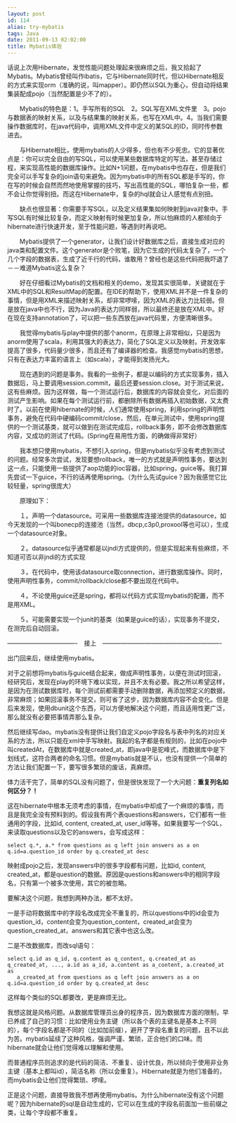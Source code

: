 ```yaml
---
layout: post
id: 114
alias: try-mybatis
tags: Java
date: 2011-09-13 02:02:00
title: Mybatis体验
---
```


话说上次用Hibernate，发觉性能问题处理起来很麻烦之后，我又拾起了Mybatis。Mybatis曾经叫作ibatis，它与Hibernate同时代，但以Hibernate相反的方式来实现orm（准确的说，叫mapper）。即仍然以SQL为重心，但自动将结果集装配成pojo（当然配置是少不了的）。

　　Mybatis的特色是：1。手写所有的SQL　2。SQL写在XML文件里　3。pojo与数据表的映射关系，以及与结果集的映射关系，也写在XML中。4。当我们需要操作数据库时，在java代码中，调用XML文件中定义的某SQL的ID，同时传参数进去。

 <span id="more-114"></span>
<p>　　与Hibernate相比，使用mybatis的人少得多，但也有不少死忠。它的显著优点是：你可以完全自由的写SQL，可以使用某些数据库特定的写法，甚至存储过程，来实现高性能的数据库操作。比如N+1问题，在mybatis中也存在，但是我们完全可以手写复杂的join语句来避免。因为mybatis中的所有SQL都是手写的，你在写的时候会自然而然地使用掌握的技巧，写出高性能的SQL，哪怕复杂一些，都不会让你觉得别扭。而这在Hibernate中，复杂的hql就会让人感觉有点别扭。

　　缺点也很显著：你需要手写SQL，以及定义结果集如何映射到java对象中。手写SQL有时候比较复杂，而定义映射有时候更加复杂，所以怕麻烦的人都倾向于hibernate进行快速开发，至于性能问题，等遇到时再说吧。

　　Mybatis提供了一个generator，让我们设计好数据库之后，直接生成对应的java类和配置文件。这个generator是个败笔，因为它生成的代码太复杂了，一个几个字段的数据表，生成了近千行的代码，谁敢用？曾经也是这些代码把我吓退了－－难道Mybatis这么复杂？

　　好在仔细看过Mybatis的文档和相关的demo，发现其实很简单，关键就在于XML中的SQL和ResultMap的配置。在IDE的帮助下，使用XML并不是一件复杂的事情，但是用XML来描述映射关系，却非常啰嗦，因为XML的表达力比较弱。但是放在java中也不行，因为Java的表达力同样弱，所以最终还是放在XML中。好在现在支持annotation了，可以把一些东西放在java代码里，方便清晰很多。

　　我觉得mybatis与play中提供的那个anorm，在原理上非常相似，只是因为anorm使用了scala，利用其强大的表达力，简化了SQL定义以及映射。开发效率提高了很多，代码量少很多，而且还有了编译器的检查。我感觉mybatis的思想，只有在表达力丰富的语言上（如scala），才能得到发扬光大。

　　现在遇到的问题是事务。我看的一些例子，都是以编码的方式实现事务，插入数据后，马上要调用session.commit，最后还要session.close。对于测试来说，这有些麻烦。因为这样做，每一个测试运行后，数据库的内容就会变化，对后面的测试产生影响。如果在每个测试运行前，都删除所有数据再插入初始数据，又太费时了。以前在使用hibernate的时候，人们通常使用spring，利用spring的声明性事务，避免在代码中硬编码commit/close，然后，在单元测试中，使用spring提供的一个测试基类，就可以做到在测试完成后，rollback事务，即不会修改数据库内容，又成功的测试了代码。(Spring在易用性方面，的确做得非常好）

　　我本想只使用mybatis，不想引入spring，但是mybatis似乎没有考虑到测试的问题。经常多次尝试，发现要想rollback，唯一的方式就是声明性事务，要达到这一点，只能使用一些提供了aop功能的ioc容器，比如spring，guice等。我打算先尝试一下guice，不行的话再使用spring。（为什么先试guice？因为我感觉它比较轻量，spring很庞大）

　　原理如下：

　　１。声明一个datasource。可采用一些数据库连接池提供的datasource，如今天发现的一个叫bonecp的连接池（当然，dbcp,c3p0,proxool等也可以），生成一个datasource对象。

　　２。datasource似乎通常都是以jndi方式提供的，但是实现起来有些麻烦，不知道可否以非jndi的方式实现

　　３。在代码中，使用该datasource取connection，进行数据库操作。同时，使用声明性事务，commit/rollback/close都不要出现在代码中。

　　４。不论使用guice还是spring，都将以代码方式实现mybatis的配置，而不是用XML。

　　５。可能需要实现一个junit的基类（如果是guice的话），实现事务不提交，在测完后自动回滚。

&#8212;&#8212;&#8212;&#8212;&#8212;&#8212;&#8212;&#8212;&#8212;&#8212;&#8212;-　接上　&#8212;&#8212;&#8212;&#8212;&#8212;&#8212;&#8212;&#8212;&#8212;&#8212;&#8212;&#8212;&#8212;&#8212;&#8212;&#8212;&#8212;&#8212;&#8212;-

出门回来后，继续使用mybatis。

对于之前想将mybatis与guice结合起来，做成声明性事务，以便在测试时回滚，经研究后，发现在play的环境下难以实现，并且不太有必要。我之所以希望这样，是因为在测试数据库时，每个测试前都需要手动删除数据，再添加预定义的数据，非常麻烦；如果回滚事务不提交，则可省了这步，因为数据库内容不会变化。但是后来发现，使用dbunit这个东西，可以方便地解决这个问题，而且适用性更广泛，那么就没有必要把事情弄那么复杂。

然后继续写dao。mybatis没有提供让我们自定义pojo字段名与表中列名的对应关系的方法，所以只能在xml中手写映射。我起的名字都是有规则的，比如在pojo中叫createdAt，在数据库中就是created_at，即java中是驼峰式，而数据库中是下划线式，这符合两者的命名习惯。但是mybatis就是不认，也没有提供一个简单的方法让我们配置一下，要写很多繁琐的废话，真麻烦。

体力活干完了，简单的SQL没有问题了，但是很快发现了一个大问题：**重复列名如何区分？！**

这在hibernate中根本无须考虑的事情，在mybatis中却成了一个麻烦的事情，而且是我完全没有预料到的。假设我有两个表questions和answers，它们都有一些通用的字段，比如id, content, created_at, user_id等等。如果我要写一个SQL，来读取questions以及它的answers，会写成这样：

```
select q.*, a.* from questions as q left join answers as a on q.id=a.question_id order by q.created_at desc
```

映射成pojo之后，发现answers中的很多字段都有问题，比如id, content, created_at，都是question的数据。原因是questions和answers中的相同字段名，只有第一个被多次使用，其它的被忽略。

要解决这个问题，我想到两种办法，都不太好。

一是手动将数据库中的字段名改成完全不重复的，所以questions中的id会变为question_id，content会变为question_content，created_at会变为question_created_at，answers和其它表中也这么改。

二是不改数据库，而改sql语句：

```
select q.id as q_id, q.content as q_content, q.created_at as q_created_at, ..., a.id as a_id, a.content as a_content, a.created_at as
   a_created_at from questions as q left join answers as a on q.id=a.question_id order by q.created_at desc
```

这样每个类似的SQL都要改，更是麻烦无比。

我想这就是风格问题。从数据库管理员出身的程序员，因为数据库方面的限制，早已养成了自己的习惯：比如使用业务主键（所以各个表的主键名是基本上不同的），每个字段名都是不同的（比如加前缀），避开了字段名重复的问题，且不以此为苦。mybatis延续了这种风格，强调严谨、繁琐，正合他们的口味。而hibernate就会让他们觉得难以理解和使用。

而普通程序员则追求的是代码的简洁、不重复、设计优良，所以倾向于使用非业务主键（基本上都叫id），简洁名称（所以会重复）。Hibernate就是为他们准备的，而mybatis会让他们觉得繁琐、啰嗦。

正是这个问题，直接导致我不想再使用mybatis。为什么hibernate没有这个问题呢？因为hibernate的sql是自动生成的，它可以在生成的字段名前面加一些前缀之类，让每个字段都不重复。
